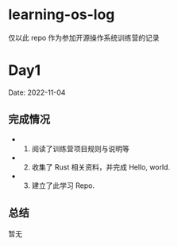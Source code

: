 # learning-os-log
仅以此 repo 作为参加开源操作系统训练营的记录

# Day1

Date: 2022-11-04  

## 完成情况
- 1. 阅读了训练营项目规则与说明等
- 2. 收集了 Rust 相关资料，并完成 Hello, world.
- 3. 建立了此学习 Repo.

## 总结  
暂无
